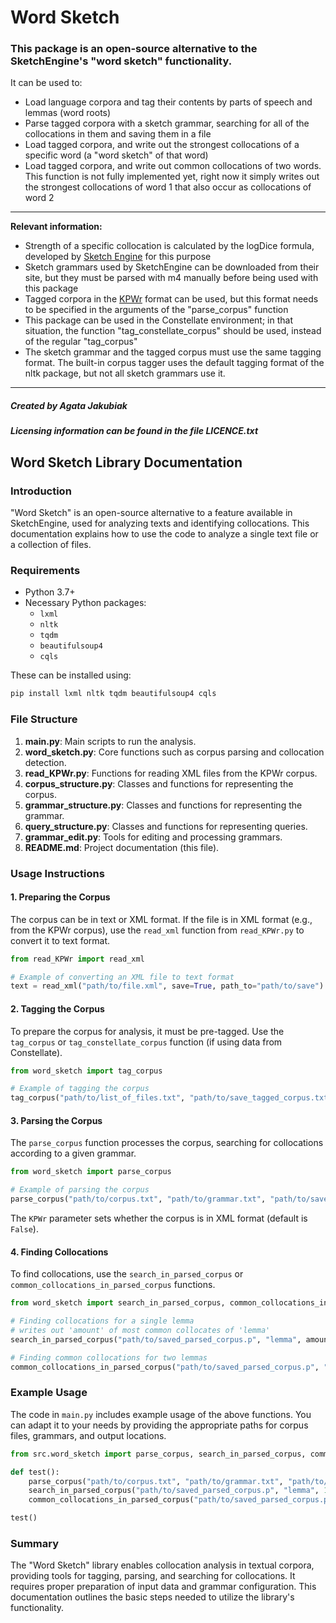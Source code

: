 # Word Sketch
### This package is an open-source alternative to the SketchEngine's "word sketch" functionality.

It can be used to:
* Load language corpora and tag their contents by parts of speech and lemmas (word roots)
* Parse tagged corpora with a sketch grammar, searching for all of the collocations in them and saving them in a file
* Load tagged corpora, and write out the strongest collocations of a specific word (a "word sketch" of that word)
* Load tagged corpora, and write out common collocations of two words. This function is not fully implemented yet, right
now it simply writes out the strongest collocations of word 1 that also occur as collocations of word 2
***
**Relevant information:**
* Strength of a specific collocation is calculated by the logDice formula, developed by [Sketch Engine](https://www.sketchengine.eu)  for this purpose
* Sketch grammars used by SketchEngine can be downloaded from their site, but they must be parsed with m4 manually 
before being used with this package
* Tagged corpora in the [KPWr](https://clarin-pl.eu/index.php/kpwr/) format can be used, but this format needs to be specified in the arguments of the 
"parse_corpus" function
* This package can be used in the Constellate environment; in that situation, the function "tag_constellate_corpus" 
should be used, instead of the regular "tag_corpus"
* The sketch grammar and the tagged corpus must use the same tagging format. The built-in corpus tagger uses the default 
tagging format of the nltk package, but not all sketch grammars use it.
***
##### Created by Agata Jakubiak
##### Licensing information can be found in the file LICENCE.txt




## Word Sketch Library Documentation

### Introduction
"Word Sketch" is an open-source alternative to a feature available in SketchEngine, used for analyzing texts and identifying collocations. This documentation explains how to use the code to analyze a single text file or a collection of files.

### Requirements
- Python 3.7+
- Necessary Python packages:
  - `lxml`
  - `nltk`
  - `tqdm`
  - `beautifulsoup4`
  - `cqls`
  
These can be installed using:
```bash
pip install lxml nltk tqdm beautifulsoup4 cqls
```

### File Structure
1. **main.py**: Main scripts to run the analysis.
2. **word_sketch.py**: Core functions such as corpus parsing and collocation detection.
3. **read_KPWr.py**: Functions for reading XML files from the KPWr corpus.
4. **corpus_structure.py**: Classes and functions for representing the corpus.
5. **grammar_structure.py**: Classes and functions for representing the grammar.
6. **query_structure.py**: Classes and functions for representing queries.
7. **grammar_edit.py**: Tools for editing and processing grammars.
8. **README.md**: Project documentation (this file).

### Usage Instructions

#### 1. Preparing the Corpus

The corpus can be in text or XML format. If the file is in XML format (e.g., from the KPWr corpus), use the `read_xml` function from `read_KPWr.py` to convert it to text format.

```python
from read_KPWr import read_xml

# Example of converting an XML file to text format
text = read_xml("path/to/file.xml", save=True, path_to="path/to/save")
```

#### 2. Tagging the Corpus

To prepare the corpus for analysis, it must be pre-tagged. Use the `tag_corpus` or `tag_constellate_corpus` function (if using data from Constellate).

```python
from word_sketch import tag_corpus

# Example of tagging the corpus
tag_corpus("path/to/list_of_files.txt", "path/to/save_tagged_corpus.txt", "en")
```

#### 3. Parsing the Corpus

The `parse_corpus` function processes the corpus, searching for collocations according to a given grammar.

```python
from word_sketch import parse_corpus

# Example of parsing the corpus
parse_corpus("path/to/corpus.txt", "path/to/grammar.txt", "path/to/save/parsed_corpus.p", KPWr=False)
```

The `KPWr` parameter sets whether the corpus is in XML format (default is `False`).

#### 4. Finding Collocations

To find collocations, use the `search_in_parsed_corpus` or `common_collocations_in_parsed_corpus` functions.

```python
from word_sketch import search_in_parsed_corpus, common_collocations_in_parsed_corpus

# Finding collocations for a single lemma
# writes out 'amount' of most common collocates of 'lemma'
search_in_parsed_corpus("path/to/saved_parsed_corpus.p", "lemma", amount)

# Finding common collocations for two lemmas
common_collocations_in_parsed_corpus("path/to/saved_parsed_corpus.p", "lemma1", "lemma2", amount)
```

### Example Usage

The code in `main.py` includes example usage of the above functions. You can adapt it to your needs by providing the appropriate paths for corpus files, grammars, and output locations.

```python
from src.word_sketch import parse_corpus, search_in_parsed_corpus, common_collocations_in_parsed_corpus

def test():
    parse_corpus("path/to/corpus.txt", "path/to/grammar.txt", "path/to/save/parsed_corpus.p")
    search_in_parsed_corpus("path/to/saved_parsed_corpus.p", "lemma", 10)
    common_collocations_in_parsed_corpus("path/to/saved_parsed_corpus.p", "lemma1", "lemma2", 10)

test()
```

### Summary

The "Word Sketch" library enables collocation analysis in textual corpora, providing tools for tagging, parsing, and searching for collocations. It requires proper preparation of input data and grammar configuration. This documentation outlines the basic steps needed to utilize the library's functionality.
